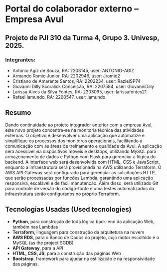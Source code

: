 ﻿# Portal do colaborador externo – Empresa Avul

## Projeto de PJI 310 da Turma 4, Grupo 3. Univesp, 2025.

### Integrantes:
- Antonio Agiz de Souza, RA: 2203145, user: ANTONIO-AGIZ
- Armando Romio Junior, RA: 2202946, user: Jromio2
- Cristiano de Amarante Santos, RA: 2202234, user: RazielSP74
- Giovanni Dilly Scoralick Conceição, RA: 2207584, user: GiovanniDilly
- Larissa Alves da Silva Fontes, RA: 2203095, user: larissafontes21
- Rafael Iamundo, RA: 2200547, user: iamundo

## Resumo
Dando continuidade ao projeto integrador anterior com a empresa Avul, este novo projeto concentra-se na monitoria técnica das atividades externas. O objetivo é desenvolver uma aplicação que automatize e simplifique os processos dos monitores operacionais, facilitando a comunicação com as áreas de treinamento e qualidade da Avul. A aplicação será acessível via dispositivos móveis e desktops, utilizando MySQL para armazenamento de dados e Python com Flask para gerenciar a lógica do backend. A interface web será desenvolvida com HTML, CSS e JavaScript, enquanto a infraestrutura será provisionada na AWS utilizando Terraform. O AWS API Gateway será configurado para gerenciar as solicitações HTTP, que serão processadas por funções Lambda, garantindo uma aplicação responsiva, escalável e de fácil manutenção. Além disso, será utilizado Git para controle de versão do código-fonte e uma testes automatizados da infraestrutura serão configurados no próprio Terraform.


## Tecnologias Usadas (Used tecnologies)
- **Python**, para construção de toda lógica back-end da aplicação Web, também nas Lambdas
- **Terraform**, linguagem para construção da arquitetura na nuvem
- **AWS RDS**, para o Banco de Dados do projeto, cujo motor escolhido é o MySQL (as the project SGDB)
- **API Gateway**, para a API
- **HTML, CSS, JS**, para a construção das páginas Web 
- **Bootstrap**, framework para ajudar na estilização e na responsividade das páginas.
